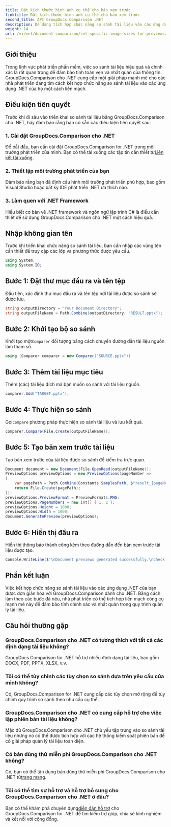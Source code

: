 ```yaml
---
title: Đặt kích thước hình ảnh cụ thể cho bản xem trước
linktitle: Đặt kích thước hình ảnh cụ thể cho bản xem trước
second_title: API GroupDocs.Comparison .NET
description: Dễ dàng tích hợp chức năng so sánh tài liệu vào các ứng dụng .NET của bạn với GroupDocs.Comparison cho .NET.
weight: 14
url: /vi/net/document-comparison/set-specific-image-sizes-for-previews/
---
```

## Giới thiệu
Trong lĩnh vực phát triển phần mềm, việc so sánh tài liệu hiệu quả và chính xác là rất quan trọng để đảm bảo tính toàn vẹn và nhất quán của thông tin. GroupDocs.Comparison cho .NET cung cấp một giải pháp mạnh mẽ cho các nhà phát triển đang tìm cách kết hợp chức năng so sánh tài liệu vào các ứng dụng .NET của họ một cách liền mạch.
## Điều kiện tiên quyết
Trước khi đi sâu vào triển khai so sánh tài liệu bằng GroupDocs.Comparison cho .NET, hãy đảm bảo rằng bạn có sẵn các điều kiện tiên quyết sau:
### 1. Cài đặt GroupDocs.Comparison cho .NET
 Để bắt đầu, bạn cần cài đặt GroupDocs.Comparison for .NET trong môi trường phát triển của mình. Bạn có thể tải xuống các tập tin cần thiết từ[Liên kết tải xuống](https://releases.groupdocs.com/comparison/net/).
### 2. Thiết lập môi trường phát triển của bạn
Đảm bảo rằng bạn đã định cấu hình môi trường phát triển phù hợp, bao gồm Visual Studio hoặc bất kỳ IDE phát triển .NET ưa thích nào.
### 3. Làm quen với .NET Framework
Hiểu biết cơ bản về .NET framework và ngôn ngữ lập trình C# là điều cần thiết để sử dụng GroupDocs.Comparison cho .NET một cách hiệu quả.

## Nhập không gian tên
Trước khi triển khai chức năng so sánh tài liệu, bạn cần nhập các vùng tên cần thiết để truy cập các lớp và phương thức được yêu cầu.
```csharp
using System;
using System.IO;
```
## Bước 1: Đặt thư mục đầu ra và tên tệp
Đầu tiên, xác định thư mục đầu ra và tên tệp nơi tài liệu được so sánh sẽ được lưu.
```csharp
string outputDirectory = "Your Document Directory";
string outputFileName = Path.Combine(outputDirectory, "RESULT.pptx");
```
## Bước 2: Khởi tạo bộ so sánh
 Khởi tạo một`Comparer` đối tượng bằng cách chuyển đường dẫn tài liệu nguồn làm tham số.
```csharp
using (Comparer comparer = new Comparer("SOURCE.pptx"))
```
## Bước 3: Thêm tài liệu mục tiêu
Thêm (các) tài liệu đích mà bạn muốn so sánh với tài liệu nguồn.
```csharp
comparer.Add("TARGET.pptx");
```
## Bước 4: Thực hiện so sánh
 Gọi`Compare` phương pháp thực hiện so sánh tài liệu và lưu kết quả.
```csharp
comparer.Compare(File.Create(outputFileName));
```
## Bước 5: Tạo bản xem trước tài liệu
Tạo bản xem trước của tài liệu được so sánh để kiểm tra trực quan.
```csharp
Document document = new Document(File.OpenRead(outputFileName));
PreviewOptions previewOptions = new PreviewOptions(pageNumber =>
{
    var pagePath = Path.Combine(Constants.SamplesPath, $"result_{pageNumber}.png");
    return File.Create(pagePath);
});
previewOptions.PreviewFormat = PreviewFormats.PNG;
previewOptions.PageNumbers = new int[] { 1, 2 };
previewOptions.Height = 1000;
previewOptions.Width = 1000;
document.GeneratePreview(previewOptions);
```
## Bước 6: Hiển thị đầu ra
Hiển thị thông báo thành công kèm theo đường dẫn đến bản xem trước tài liệu được tạo.
```csharp
Console.WriteLine($"\nDocument previews generated successfully.\nCheck output in {outputDirectory}.");
```

## Phần kết luận
Việc kết hợp chức năng so sánh tài liệu vào các ứng dụng .NET của bạn được đơn giản hóa với GroupDocs.Comparison dành cho .NET. Bằng cách làm theo các bước đã nêu, nhà phát triển có thể tích hợp liền mạch công cụ mạnh mẽ này để đảm bảo tính chính xác và nhất quán trong quy trình quản lý tài liệu.
## Câu hỏi thường gặp
### GroupDocs.Comparison cho .NET có tương thích với tất cả các định dạng tài liệu không?
GroupDocs.Comparison for .NET hỗ trợ nhiều định dạng tài liệu, bao gồm DOCX, PDF, PPTX, XLSX, v.v.
### Tôi có thể tùy chỉnh các tùy chọn so sánh dựa trên yêu cầu của mình không?
Có, GroupDocs.Comparison for .NET cung cấp các tùy chọn mở rộng để tùy chỉnh quy trình so sánh theo nhu cầu cụ thể.
### GroupDocs.Comparison cho .NET có cung cấp hỗ trợ cho việc lập phiên bản tài liệu không?
Mặc dù GroupDocs.Comparison cho .NET chủ yếu tập trung vào so sánh tài liệu nhưng nó có thể được tích hợp với các hệ thống kiểm soát phiên bản để có giải pháp quản lý tài liệu toàn diện.
### Có bản dùng thử miễn phí GroupDocs.Comparison cho .NET không?
 Có, bạn có thể tận dụng bản dùng thử miễn phí GroupDocs.Comparison cho .NET từ[trang mạng](https://releases.groupdocs.com/).
### Tôi có thể tìm sự hỗ trợ và hỗ trợ bổ sung cho GroupDocs.Comparison cho .NET ở đâu?
 Bạn có thể khám phá chuyên dụng[diễn đàn hỗ trợ](https://forum.groupdocs.com/c/comparison/12) cho GroupDocs.Comparison for .NET để tìm kiếm trợ giúp, chia sẻ kinh nghiệm và kết nối với cộng đồng.
